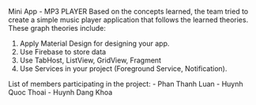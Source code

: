 Mini App - MP3 PLAYER
Based on the concepts learned, the team tried to create a simple music player application that follows the learned theories. These graph theories include:
1) Apply Material Design for designing your app.
2) Use Firebase to store data
3) Use TabHost, ListView, GridView, Fragment
4) Use Services in your project (Foreground Service, Notification).

List of members participating in the project:
	- Phan Thanh Luan
	- Huynh Quoc Thoai
	- Huynh Dang Khoa
